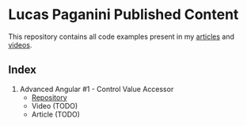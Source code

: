 # Lucas Paganini Published Content

This repository contains all code examples present in my [articles](https://www.lucaspaganini.com/) and [videos](https://www.youtube.com/channel/UCb2qfrlxS0kK9vca_fpjdNQ).

## Index

1. Advanced Angular #1 - Control Value Accessor
   - [Repository](/control-value-accessor/README.md)
   - Video (TODO)
   - Article (TODO)
